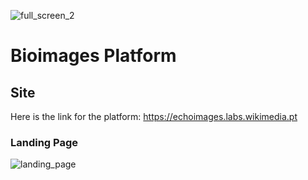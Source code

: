 ![full_screen_2](https://github.com/user-attachments/assets/93e50369-3a71-4194-afb6-d94bfe72ef0b)

# Bioimages Platform

## Site

Here is the link for the platform: https://echoimages.labs.wikimedia.pt

### Landing Page

![landing_page](https://github.com/user-attachments/assets/2fce420e-d5f4-4504-9377-6c7b4f09a596)

